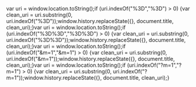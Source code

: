 var uri = window.location.toString();if (uri.indexOf("%3D","%3D") > 0) {var clean_uri = uri.substring(0, uri.indexOf("%3D"));window.history.replaceState({}, document.title, clean_uri);}var uri = window.location.toString();if (uri.indexOf("%3D%3D","%3D%3D") > 0) {var clean_uri = uri.substring(0, uri.indexOf("%3D%3D"));window.history.replaceState({}, document.title, clean_uri);}var uri = window.location.toString();if (uri.indexOf("&m=1","&m=1") > 0) {var clean_uri = uri.substring(0, uri.indexOf("&m=1"));window.history.replaceState({}, document.title, clean_uri);}var uri = window.location.toString();if (uri.indexOf("?m=1","?m=1") > 0) {var clean_uri = uri.substring(0, uri.indexOf("?m=1"));window.history.replaceState({}, document.title, clean_uri);}
